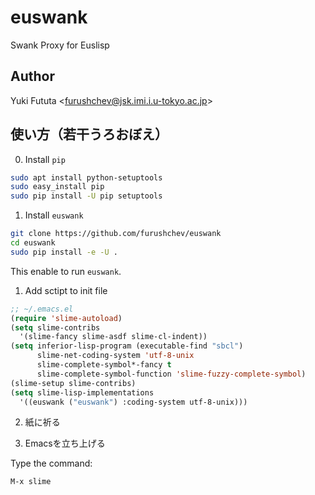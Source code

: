 euswank
=======

Swank Proxy for Euslisp

## Author

Yuki Fututa <<furushchev@jsk.imi.i.u-tokyo.ac.jp>>

## 使い方（若干うろおぼえ）

0. Install `pip`

```bash
sudo apt install python-setuptools
sudo easy_install pip
sudo pip install -U pip setuptools
```

1. Install `euswank`

```bash
git clone https://github.com/furushchev/euswank
cd euswank
sudo pip install -e -U .
```

This enable to run `euswank`.

1. Add sctipt to init file

```lisp
;; ~/.emacs.el
(require 'slime-autoload)
(setq slime-contribs
  '(slime-fancy slime-asdf slime-cl-indent))
(setq inferior-lisp-program (executable-find "sbcl")
      slime-net-coding-system 'utf-8-unix
      slime-complete-symbol*-fancy t
      slime-complete-symbol-function 'slime-fuzzy-complete-symbol)
(slime-setup slime-contribs)
(setq slime-lisp-implementations
  '((euswank ("euswank") :coding-system utf-8-unix)))
```

2. 紙に祈る

3. Emacsを立ち上げる

Type the command:

```bash
M-x slime
```
